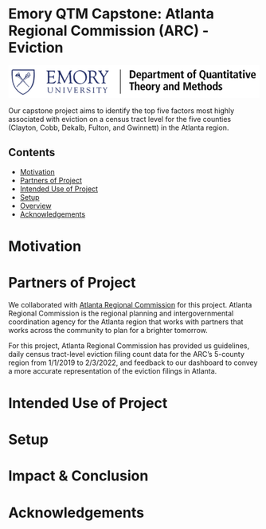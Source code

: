 # Emory QTM Capstone: Atlanta Regional Commission (ARC) - Eviction
![Logo](/images/QTM_Logo.png)

Our capstone project aims to identify the top five factors most highly associated with eviction on a census tract level for the five counties (Clayton, Cobb, Dekalb, Fulton, and Gwinnett) in the Atlanta region.

## Contents
- [Motivation](#motivation)
- [Partners of Project](#project-partners)
- [Intended Use of Project](#intended-use-of-project)
- [Setup](#setup)
- [Overview](#overview)
- [Acknowledgements](#acknowledgements)


# Motivation

# Partners of Project
We collaborated with [Atlanta Regional Commission](https://atlantaregional.org/) for this project. Atlanta Regional Commission is the regional planning and intergovernmental coordination agency for the Atlanta region that works with partners that works across the community to plan for a brighter tomorrow. 

For this project, Atlanta Regional Commission has provided us guidelines, daily census tract-level eviction filing count data for the ARC’s 5-county region from 1/1/2019 to 2/3/2022, and feedback to our dashboard to convey a more accurate representation of the eviction filings in Atlanta. 

# Intended Use of Project

# Setup

# Impact & Conclusion

# Acknowledgements
